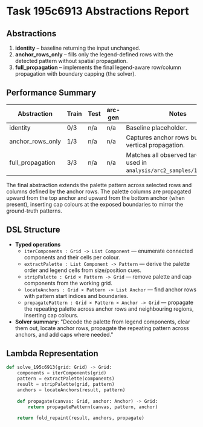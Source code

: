 # Task 195c6913 Abstractions Report

## Abstractions

1. **identity** – baseline returning the input unchanged.
2. **anchor_rows_only** – fills only the legend-defined rows with the detected pattern without spatial propagation.
3. **full_propagation** – implements the final legend-aware row/column propagation with boundary capping (the solver).

## Performance Summary

| Abstraction | Train | Test | arc-gen | Notes |
|-------------|-------|------|---------|-------|
| identity | 0/3 | n/a | n/a | Baseline placeholder. |
| anchor_rows_only | 1/3 | n/a | n/a | Captures anchor rows but misses vertical propagation. |
| full_propagation | 3/3 | n/a | n/a | Matches all observed targets; solver used in `analysis/arc2_samples/195c6913.py`. |

The final abstraction extends the palette pattern across selected rows and columns defined by the anchor rows. The palette columns are propagated upward from the top anchor and upward from the bottom anchor (when present), inserting cap colours at the exposed boundaries to mirror the ground-truth patterns.

## DSL Structure
- **Typed operations**
  - `iterComponents : Grid -> List Component` — enumerate connected components and their cells per colour.
  - `extractPalette : List Component -> Pattern` — derive the palette order and legend cells from size/position cues.
  - `stripPalette : Grid × Pattern -> Grid` — remove palette and cap components from the working grid.
  - `locateAnchors : Grid × Pattern -> List Anchor` — find anchor rows with pattern start indices and boundaries.
  - `propagatePattern : Grid × Pattern × Anchor -> Grid` — propagate the repeating palette across anchor rows and neighbouring regions, inserting cap colours.
- **Solver summary**: "Decode the palette from legend components, clear them out, locate anchor rows, propagate the repeating pattern across anchors, and add caps where needed."

## Lambda Representation

```python
def solve_195c6913(grid: Grid) -> Grid:
    components = iterComponents(grid)
    pattern = extractPalette(components)
    result = stripPalette(grid, pattern)
    anchors = locateAnchors(result, pattern)
    
    def propagate(canvas: Grid, anchor: Anchor) -> Grid:
        return propagatePattern(canvas, pattern, anchor)
    
    return fold_repaint(result, anchors, propagate)
``` 
